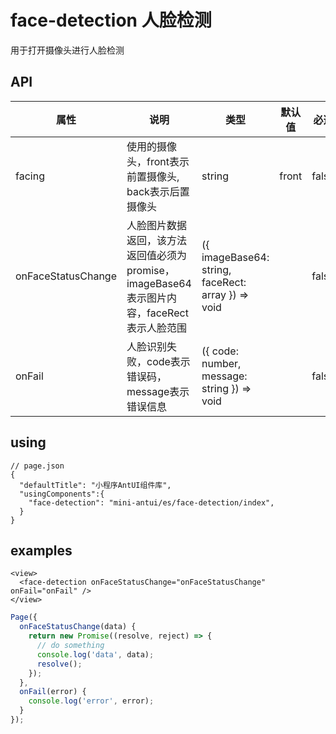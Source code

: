 # face-detection 人脸检测

用于打开摄像头进行人脸检测

## API

| 属性 | 说明 | 类型 | 默认值 | 必选 |
|----|----|----|----|----|
| facing | 使用的摄像头，front表示前置摄像头, back表示后置摄像头 | string | front | false |
| onFaceStatusChange | 人脸图片数据返回，该方法返回值必须为promise，imageBase64表示图片内容，faceRect表示人脸范围 | ({ imageBase64: string, faceRect: array  }) => void | | false |
| onFail | 人脸识别失败，code表示错误码，message表示错误信息 | ({ code: number, message: string }) => void |  | false |

## using

```
// page.json
{
  "defaultTitle": "小程序AntUI组件库",
  "usingComponents":{
    "face-detection": "mini-antui/es/face-detection/index",
  }
}
```


## examples

```axml
<view>
  <face-detection onFaceStatusChange="onFaceStatusChange" onFail="onFail" />
</view>
```

```javascript
Page({
  onFaceStatusChange(data) {
    return new Promise((resolve, reject) => {
      // do something
      console.log('data', data);
      resolve();
    });
  },
  onFail(error) {
    console.log('error', error);
  }
});
```
